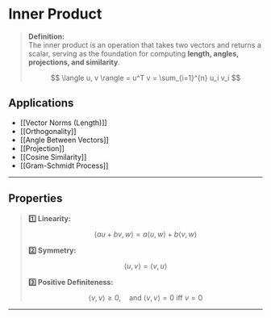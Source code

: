 # Inner Product

> **Definition:**  
> The inner product is an operation that takes two vectors and returns a scalar, serving as the foundation for computing **length, angles, projections, and similarity**.
> 
> $$
 \langle u, v \rangle = u^T v = \sum_{i=1}^{n} u_i v_i
 $$

## Applications
- [[Vector Norms (Length)]]
- [[Orthogonality]]
- [[Angle Between Vectors]]
- [[Projection]]
- [[Cosine Similarity]]
- [[Gram-Schmidt Process]]

---

## **Properties**
> **1️⃣ Linearity:**  
> $$
 \langle au + bv, w \rangle = a \langle u, w \rangle + b \langle v, w \rangle
 $$
>
> **2️⃣ Symmetry:**  
> $$
 \langle u, v \rangle = \langle v, u \rangle
 $$
>
> **3️⃣ Positive Definiteness:**  
> $$
 \langle v, v \rangle \geq 0, \quad \text{and } \langle v, v \rangle = 0 \text{ iff } v = 0
 $$

---

 